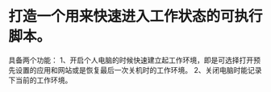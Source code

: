 # 打造一个用来快速进入工作状态的可执行脚本。
具备两个功能：
1、开启个人电脑的时候快速建立起工作环境，即是可选择打开预先设置的应用和网站或是恢复最后一次关机时的工作环境。
2、关闭电脑时能记录下当前的工作环境。
